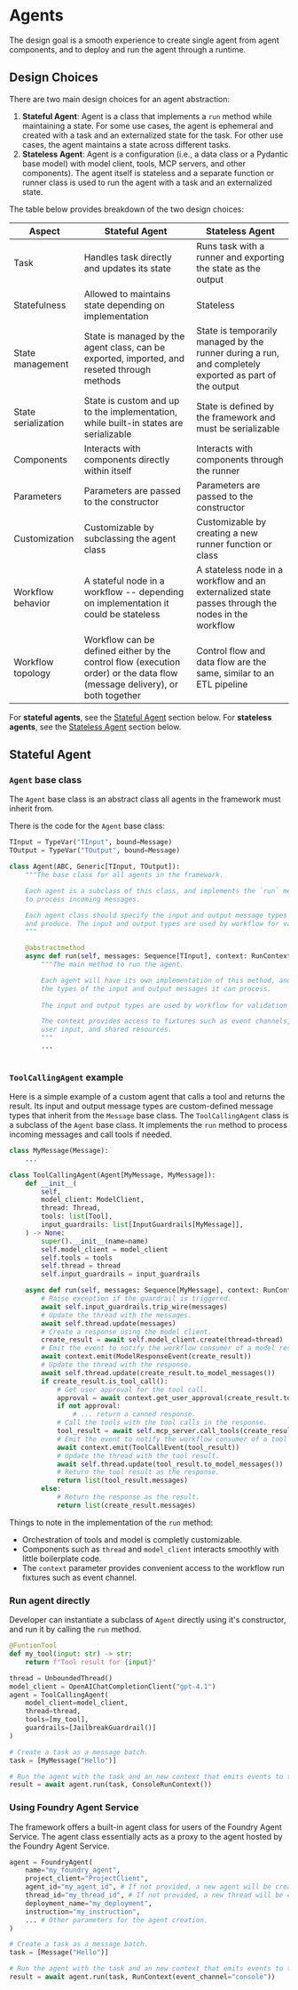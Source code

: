 # Agents

The design goal is a smooth experience to create single agent from
agent components, and to deploy and run the agent through a runtime.

## Design Choices

There are two main design choices for an agent abstraction:
1. **Stateful Agent**: Agent is a class that implements a `run` method while
    maintaining a state. For some use cases, the agent is ephemeral and created
    with a task and an externalized state for the task. For other use cases, 
    the agent maintains a state across different tasks.
2. **Stateless Agent**: Agent is a configuration (i.e., a data class
    or a Pydantic base model) with model client, tools, MCP servers, and other
    components). The agent itself is stateless and a separate function or runner
    class is used to run the agent with a task and an externalized state.

The table below provides breakdown of the two design choices:

| Aspect | Stateful Agent | Stateless Agent |
|--------|----------------|-----------------|
| Task  | Handles task directly and updates its state | Runs task with a runner and exporting the state as the output |
| Statefulness | Allowed to maintains state depending on implementation | Stateless |
| State management | State is managed by the agent class, can be exported, imported, and reseted through methods | State is temporarily managed by the runner during a run, and completely exported as part of the output |
| State serialization | State is custom and up to the implementation, while built-in states are serializable | State is defined by the framework and must be serializable |
| Components | Interacts with components directly within itself | Interacts with components through the runner |
| Parameters | Parameters are passed to the constructor | Parameters are passed to the constructor |
| Customization | Customizable by subclassing the agent class | Customizable by creating a new runner function or class |
| Workflow behavior | A stateful node in a workflow -- depending on implementation it could be stateless | A stateless node in a workflow and an externalized state passes through the nodes in the workflow |
| Workflow topology | Workflow can be defined either by the control flow (execution order) or the data flow (message delivery), or both together | Control flow and data flow are the same, similar to an ETL pipeline |

For **stateful agents**, see the [Stateful Agent](#stateful-agent) section below.
For **stateless agents**, see the [Stateless Agent](#stateless-agent) section below.

## Stateful Agent

### `Agent` base class

The `Agent` base class is an abstract class all agents in the framework
must inherit from. 

There is the code for the `Agent` base class:

```python
TInput = TypeVar("TInput", bound=Message)
TOutput = TypeVar("TOutput", bound=Message)

class Agent(ABC, Generic[TInput, TOutput]):
    """The base class for all agents in the framework.

    Each agent is a subclass of this class, and implements the `run` method
    to process incoming messages.

    Each agent class should specify the input and output message types it can process
    and produce. The input and output types are used by workflow for validation and routing.
    """

    @abstractmethod
    async def run(self, messages: Sequence[TInput], context: RunContext) -> Sequence[TOutput]:
        """The main method to run the agent.

        Each agent will have its own implementation of this method, and specifiy
        the types of the input and output messages it can process.
        
        The input and output types are used by workflow for validation and routing.

        The context provides access to fixtures such as event channels,
        user input, and shared resources.
        """
        ...
    
```

### `ToolCallingAgent` example

Here is a simple example of a custom agent that calls a tool and returns the result.
Its input and output message types are custom-defined message types that inherit from the `Message` base class.
The `ToolCallingAgent` class is a subclass of the `Agent` base class. 
It implements the `run` method to process incoming messages and call tools if needed.

```python
class MyMessage(Message):
    ...

class ToolCallingAgent(Agent[MyMessage, MyMessage]):
    def __init__(
        self, 
        model_client: ModelClient,
        thread: Thread,
        tools: list[Tool],
        input_guardrails: list[InputGuardrails[MyMessage]],
    ) -> None:
        super().__init__(name=name)
        self.model_client = model_client
        self.tools = tools
        self.thread = thread
        self.input_guardrails = input_guardrails

    async def run(self, messages: Sequence[MyMessage], context: RunContext) -> Sequence[MyMessage]:
        # Raise exception if the guardrail is triggered.
        await self.input_guardrails.trip_wire(messages)
        # Update the thread with the messages.
        await self.thread.update(messages)
        # Create a response using the model client.
        create_result = await self.model_client.create(thread=thread)
        # Emit the event to notify the workflow consumer of a model response.
        await context.emit(ModelResponseEvent(create_result))
        # Update the thread with the response.
        await self.thread.update(create_result.to_model_messages())
        if create_result.is_tool_call():
            # Get user approval for the tool call.
            approval = await context.get_user_approval(create_result.tool_calls)
            if not approval:
                # ... return a canned response.
            # Call the tools with the tool calls in the response.
            tool_result = await self.mcp_server.call_tools(create_result.tool_calls)
            # Emit the event to notify the workflow consumer of a tool call.
            await context.emit(ToolCallEvent(tool_result))
            # Update the thread with the tool result.
            await self.thread.update(tool_result.to_model_messages())
            # Return the tool result as the response.
            return list(tool_result.messages)
        else: 
            # Return the response as the result.
            return list(create_result.messages)
```

Things to note in the implementation of the `run` method:
- Orchestration of tools and model is completly customizable.
- Components such as `thread` and `model_client` interacts smoothly with little boilerplate code.
- The `context` parameter provides convenient access to the workflow run fixtures such as event channel.

### Run agent directly

Developer can instantiate a subclass of `Agent` directly using it's constructor, 
and run it by calling the `run` method.

```python
@FuntionTool
def my_tool(input: str) -> str:
    return f"Tool result for {input}"

thread = UnboundedThread()
model_client = OpenAIChatCompletionClient("gpt-4.1")
agent = ToolCallingAgent(
    model_client=model_client, 
    thread=thread,
    tools=[my_tool],
    guardrails=[JailbreakGuardrail()]
)

# Create a task as a message batch.
task = [MyMessage("Hello")]

# Run the agent with the task and an new context that emits events to the console.
result = await agent.run(task, ConsoleRunContext())
```

### Using Foundry Agent Service

The framework offers a built-in agent class for users of the Foundry Agent Service.
The agent class essentially acts as a proxy to the agent hosted by the Foundry Agent Service.

```python
agent = FoundryAgent(
    name="my_foundry_agent",
    project_client="ProjectClient",
    agent_id="my_agent_id", # If not provided, a new agent will be created.
    thread_id="my_thread_id", # If not provided, a new thread will be created.
    deployment_name="my_deployment",
    instruction="my_instruction",
    ... # Other parameters for the agent creation.
)

# Create a task as a message batch.
task = [Message("Hello")]

# Run the agent with the task and an new context that emits events to the console.
result = await agent.run(task, RunContext(event_channel="console"))
```
